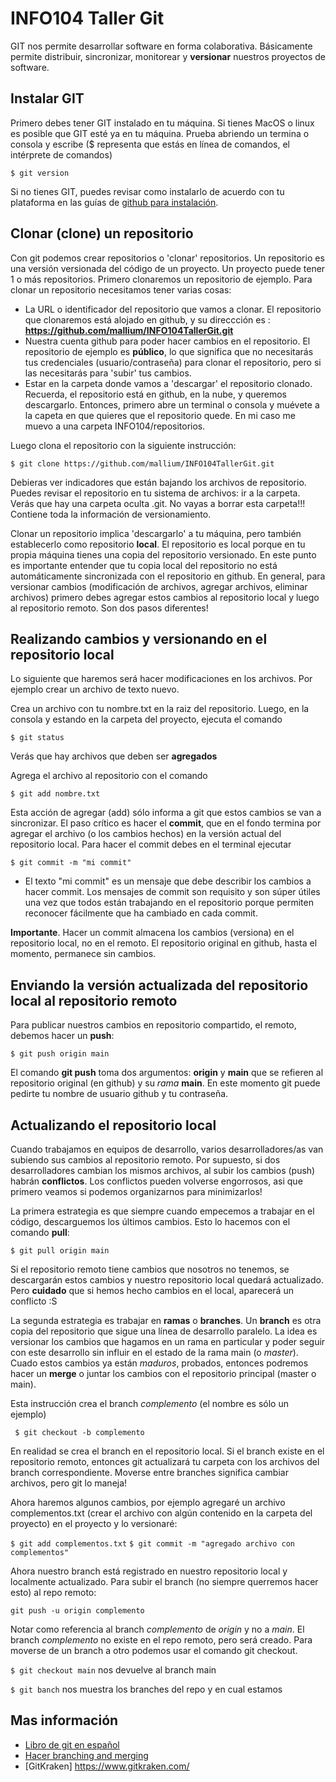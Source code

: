 # INFO104 Taller Git
GIT nos permite desarrollar software en forma colaborativa. Básicamente permite distribuir, sincronizar, monitorear y **versionar** nuestros proyectos de software. 

## Instalar GIT
Primero debes tener GIT instalado en tu máquina. Si tienes MacOS o linux es posible que GIT esté ya en tu máquina. Prueba abriendo un termina o consola y escribe ($ representa que estás en línea de comandos, el intérprete de comandos)

`$ git version`

Si no tienes GIT, puedes revisar como instalarlo de acuerdo con tu plataforma en las guías de [github para instalación](https://github.com/git-guides/install-git).

## Clonar (clone) un repositorio
Con git podemos crear repositorios o 'clonar' repositorios. Un repositorio es una versión versionada del código de un proyecto. Un proyecto puede tener 1 o más repositorios. Primero clonaremos un repositorio de ejemplo. Para clonar un repositorio necesitamos tener varias cosas: 
- La URL o identificador del repositorio que vamos a clonar. El repositorio que clonaremos está alojado en github, y su direccción es : **https://github.com/mallium/INFO104TallerGit.git**
- Nuestra cuenta github para poder hacer cambios en el repositorio. El repositorio de ejemplo es **público**, lo que significa que no necesitarás tus credenciales (usuario/contraseña) para clonar el repositorio, pero si las necesitarás para 'subir' tus cambios.
- Estar en la carpeta donde vamos a 'descargar' el repositorio clonado. Recuerda, el repositorio está en github, en la nube, y queremos descargarlo. Entonces, primero abre un terminal o consola y muévete a la capeta en que quieres que el repositorio quede. En mi caso me muevo a una carpeta INFO104/repositorios. 
 
Luego clona el repositorio con la siguiente instrucción:

`$ git clone https://github.com/mallium/INFO104TallerGit.git`

Debieras ver indicadores que están bajando los archivos de repositorio.
Puedes revisar el repositorio en tu sistema de archivos: ir a la carpeta. Verás que hay una carpeta oculta .git. No vayas a borrar esta carpeta!!! Contiene toda la información de versionamiento.

Clonar un repositorio implica 'descargarlo' a tu máquina, pero también establecerlo como repositorio **local**. El repositorio es local porque en tu propia máquina tienes una copia del repositorio versionado. En este punto es importante entender que tu copia local del repositorio no está automáticamente sincronizada con el repositorio en github. En general, para versionar cambios (modificación de archivos, agregar archivos, eliminar archivos) primero debes agregar estos cambios al repositorio local y luego al repositorio remoto. Son dos pasos diferentes!

## Realizando cambios y versionando en el repositorio local
Lo siguiente que haremos será hacer modificaciones en los archivos. Por ejemplo crear un archivo de texto nuevo. 

Crea un archivo con tu nombre.txt en la raiz del repositorio. Luego, en la consola y estando en la carpeta del proyecto, ejecuta el comando 

`$ git status`

Verás que hay archivos que deben ser **agregados**

Agrega el archivo al repositorio con el comando

`$ git add nombre.txt`

Esta acción de agregar (add) sólo informa a git que estos cambios se van a sincronizar. El paso crítico es hacer el **commit**, que en el fondo termina por agregar el archivo (o los cambios hechos) en la versión actual del repositorio local. Para hacer el commit debes en el terminal ejecutar 

`$ git commit -m "mi commit"`

- El texto "mi commit" es un mensaje que debe describir los cambios a hacer commit. Los mensajes de commit son requisito y son súper útiles una vez que todos están trabajando en el repositorio porque permiten reconocer fácilmente que ha cambiado en cada commit. 

**Importante**. Hacer un commit almacena los cambios (versiona) en el repositorio local, no en el remoto. El repositorio original en github, hasta el momento, permanece sin cambios. 

## Enviando la versión actualizada del repositorio local al repositorio remoto
Para publicar nuestros cambios en repositorio compartido, el remoto, debemos hacer un **push**:

`$ git push origin main`

El comando **git push** toma dos argumentos: **origin** y **main** que se refieren al repositorio original (en github) y su _rama_ **main**.
En este momento git puede pedirte tu nombre de usuario github y tu contraseña. 

## Actualizando el repositorio local
Cuando trabajamos en equipos de desarrollo, varios desarrolladores/as van subiendo sus cambios al repositorio remoto. Por supuesto, si dos desarrolladores cambian los mismos archivos, al subir los cambios (push) habrán **conflictos**. Los conflictos pueden volverse engorrosos, asi que primero veamos si podemos organizarnos para minimizarlos! 

La primera estrategia es que siempre cuando empecemos a trabajar en el código, descarguemos los últimos cambios. Esto lo hacemos con el comando **pull**:

`$ git pull origin main`

Si el repositorio remoto tiene cambios que nosotros no tenemos, se descargarán estos cambios y nuestro repositorio local quedará actualizado. Pero **cuidado** que si hemos hecho cambios en el local, aparecerá un conflicto :S

La segunda estrategia es trabajar en **ramas** o **branches**. Un **branch** es otra copia del repositorio que sigue una línea de desarrollo paralelo. La idea es versionar los cambios que hagamos en un rama en particular y poder seguir con este desarrollo sin influir en el estado de la rama main (o _master_). Cuado estos cambios ya están _maduros_, probados, entonces podremos hacer un **merge** o juntar los cambios con el repositorio principal (master o main). 

Esta instrucción crea el branch _complemento_ (el nombre es sólo un ejemplo)

` $ git checkout -b complemento`

En realidad se crea el branch en el repositorio local. Si el branch existe en el repositorio remoto, entonces git actualizará tu carpeta con los archivos del branch correspondiente. Moverse entre branches significa cambiar archivos, pero git lo maneja! 

Ahora haremos algunos cambios, por ejemplo agregaré un archivo complementos.txt (crear el archivo con algún contenido en la carpeta del proyecto) en el proyecto y lo versionaré:

`$ git add complementos.txt`
`$ git commit -m "agregado archivo con complementos"`

Ahora nuestro branch está registrado en nuestro repositorio local y localmente actualizado. Para subir el branch (no siempre querremos hacer esto) al repo remoto:

`git push -u origin complemento`

Notar como referencia al branch _complemento_ de _origin_ y no a _main_. El branch _complemento_ no existe en el repo remoto, pero será creado. Para moverse de un branch a otro podemos usar el comando git checkout.

`$ git checkout main`  nos devuelve al branch main

`$ git banch`  nos muestra los branches del repo y en cual estamos

## Mas información
- [Libro de git en español](https://git-scm.com/book/es/v2)
- [Hacer branching and merging](https://git-scm.com/book/en/v2/Git-Branching-Basic-Branching-and-Merging)
- [GitKraken] https://www.gitkraken.com/
